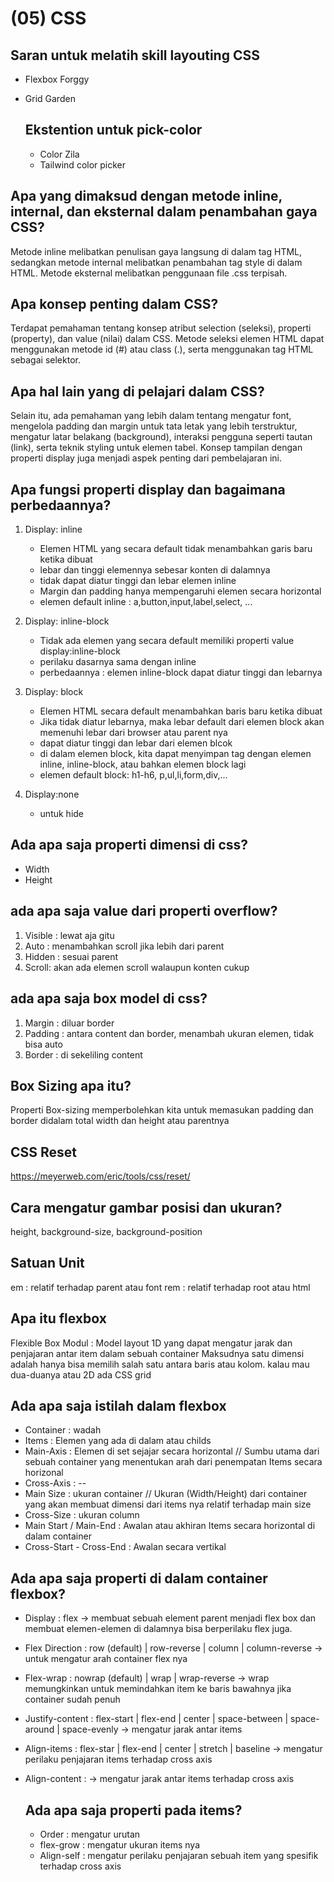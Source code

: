 # (05) CSS

## Saran untuk melatih skill layouting CSS 
- Flexbox Forggy
- Grid Garden
  
  ## Ekstention untuk pick-color
  - Color Zila
  - Tailwind color picker

## Apa yang dimaksud dengan metode inline, internal, dan eksternal dalam penambahan gaya CSS?

Metode inline melibatkan penulisan gaya langsung di dalam tag HTML, sedangkan metode internal melibatkan penambahan tag style di dalam HTML. Metode eksternal melibatkan penggunaan file .css terpisah.

## Apa konsep penting dalam CSS?

Terdapat pemahaman tentang konsep atribut selection (seleksi), properti (property), dan value (nilai) dalam CSS. Metode seleksi elemen HTML dapat menggunakan metode id (#) atau class (.), serta menggunakan tag HTML sebagai selektor.

## Apa hal lain yang di pelajari dalam CSS?

Selain itu, ada pemahaman yang lebih dalam tentang mengatur font, mengelola padding dan margin untuk tata letak yang lebih terstruktur, mengatur latar belakang (background), interaksi pengguna seperti tautan (link), serta teknik styling untuk elemen tabel. Konsep tampilan dengan properti display juga menjadi aspek penting dari pembelajaran ini.

## Apa fungsi properti display dan bagaimana perbedaannya?

1. Display: inline

   - Elemen HTML yang secara default tidak menambahkan garis baru ketika dibuat
   - lebar dan tinggi elemennya sebesar konten di dalamnya
   - tidak dapat diatur tinggi dan lebar elemen inline
   - Margin dan padding hanya mempengaruhi elemen secara horizontal
   - elemen default inline : a,button,input,label,select, ...

2. Display: inline-block

   - Tidak ada elemen yang secara default memiliki properti value display:inline-block
   - perilaku dasarnya sama dengan inline
   - perbedaannya : elemen inline-block dapat diatur tinggi dan lebarnya

3. Display: block

   - Elemen HTML secara default menambahkan baris baru ketika dibuat
   - Jika tidak diatur lebarnya, maka lebar default dari elemen block akan memenuhi lebar dari browser atau parent nya
   - dapat diatur tinggi dan lebar dari elemen blcok
   - di dalam elemen block, kita dapat menyimpan tag dengan elemen inline, inline-block, atau bahkan elemen block lagi
   - elemen default block: h1-h6, p,ul,li,form,div,...

4. Display:none
   - untuk hide

## Ada apa saja properti dimensi di css?

- Width
- Height

## ada apa saja value dari properti overflow?

1. Visible : lewat aja gitu
2. Auto : menambahkan scroll jika lebih dari parent
3. Hidden : sesuai parent
4. Scroll: akan ada elemen scroll walaupun konten cukup

## ada apa saja box model di css?

1. Margin : diluar border
2. Padding : antara content dan border, menambah ukuran elemen, tidak bisa auto
3. Border : di sekeliling content

## Box Sizing apa itu?

Properti Box-sizing memperbolehkan kita untuk memasukan padding dan border didalam total width dan height atau parentnya

## CSS Reset

https://meyerweb.com/eric/tools/css/reset/

## Cara mengatur gambar posisi dan ukuran?

height, background-size, background-position

## Satuan Unit

em : relatif terhadap parent atau font
rem : relatif terhadap root atau html


## Apa itu flexbox
Flexible Box Modul : Model layout 1D yang dapat mengatur jarak dan penjajaran antar item  dalam sebuah container
Maksudnya satu dimensi adalah hanya bisa memilih salah satu antara baris atau kolom. kalau mau dua-duanya atau 2D ada CSS grid

## Ada apa saja istilah dalam flexbox
- Container : wadah
- Items : Elemen yang ada di dalam atau childs
- Main-Axis : Elemen di set sejajar secara horizontal // Sumbu utama dari sebuah container yang menentukan arah dari penempatan Items secara horizonal
- Cross-Axis : --
- Main Size : ukuran container // Ukuran (Width/Height) dari container yang akan membuat dimensi dari items nya relatif terhadap main size
- Cross-Size : ukuran column 
- Main Start / Main-End : Awalan atau akhiran Items secara horizontal di dalam container 
- Cross-Start - Cross-End : Awalan secara vertikal 

## Ada apa saja properti di dalam container flexbox?
- Display : flex -> membuat sebuah element parent menjadi flex box dan membuat elemen-elemen di dalamnya bisa berperilaku flex juga. 
- Flex Direction : row (default) | row-reverse | column | column-reverse -> untuk mengatur arah container flex nya
- Flex-wrap : nowrap (default) | wrap | wrap-reverse -> wrap memungkinkan untuk memindahkan item ke baris bawahnya jika container sudah penuh 
- Justify-content : flex-start | flex-end | center | space-between | space-around | space-evenly -> mengatur jarak antar items
- Align-items : flex-star | flex-end | center | stretch | baseline -> mengatur perilaku penjajaran items terhadap cross axis
- Align-content : -> mengatur jarak antar items terhadap cross axis
  
  ## Ada apa saja properti pada items?
  - Order : mengatur urutan
  - flex-grow : mengatur ukuran items nya
  - Align-self : mengatur perilaku penjajaran sebuah item yang spesifik terhadap cross axis

